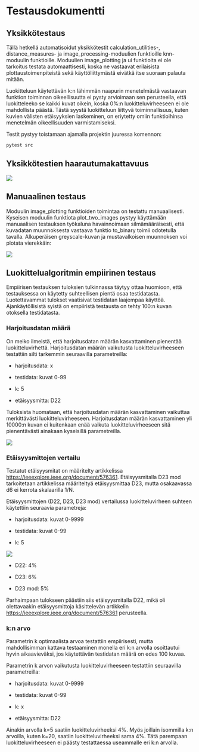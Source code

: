 # Testausdokumentti

## Yksikkötestaus
Tällä hetkellä automatisoidut yksikkötestit calculation_utilities-, distance_measures- ja image_processing-moduulien funktioille knn-moduulin funktioille. Moduulien image_plotting ja ui funktioita ei ole tarkoitus testata automaattisesti, koska ne vastaavat erilaisista plottaustoimenpiteistä sekä käyttöliittymästä eivätkä itse suoraan palauta mitään.

Luokitteluun käytettävän k:n lähimmän naapurin menetelmästä vastaavan funktion toiminnan oikeellisuutta ei pysty arvioimaan sen perusteella, että luokitteleeko se kaikki kuvat oikein, koska 0%:n luokitteluvirheeseen ei ole mahdollista päästä. Tästä syystä luokitteluun liittyvä toiminnallisuus, kuten kuvien välisten etäisyyksien laskeminen, on eriytetty omiin funktioihinsa menetelmän oikeellisuuden varmistamiseksi.

Testit pystyy toistamaan ajamalla projektin juuressa komennon:

```bash
pytest src
```

## Yksikkötestien haarautumakattavuus

![](https://github.com/Deepthetics/tiralabra/blob/main/dokumentaatio/kuvat/coverage.png)

## Manuaalinen testaus
Moduulin image_plotting funktioiden toimintaa on testattu manuaalisesti. Kyseisen moduulin funktiota plot_two_images pystyy käyttämään manuaalisen testauksen työkaluna havainnoimaan silmämääräisesti, että kuvadatan muunnoksesta vastaava funktio to_binary toimii odotetulla tavalla. Alkuperäisen greyscale-kuvan ja mustavalkoisen muunnoksen voi plotata vierekkäin:

![](https://github.com/Deepthetics/tiralabra/blob/main/dokumentaatio/kuvat/conversion.png)

## Luokittelualgoritmin empiirinen testaus

Empiirisen testauksen tuloksien tulkinnassa täytyy ottaa huomioon, että testauksessa on käytetty suhteellisen pientä osaa testidatasta. Luotettavammat tulokset vaatisivat testidatan laajempaa käyttöä. Ajankäytöllisistä syistä on empiiristä testausta on tehty 100:n kuvan otoksella testidatasta.

### Harjoitusdatan määrä

On melko ilmeistä, että harjoitusdatan määrän kasvattaminen pienentää luokitteluvirhettä. Harjoitusdatan määrän vaikutusta luokitteluvirheeseen testattiin silti tarkemmin seuraavilla parametreilla:

- harjoitusdata: x

- testidata: kuvat 0-99

- k: 5

- etäisyysmitta: D22

Tuloksista huomataan, että harjoitusdatan määrän kasvattaminen vaikuttaa merkittävästi luokitteluvirheeseen. Harjoitusdatan määrän kasvattaminen yli 10000:n kuvan ei kuitenkaan enää vaikuta luokitteluvirheeseen sitä pienentävästi ainakaan kyseisillä parametreilla.

![](https://github.com/Deepthetics/tiralabra/blob/main/dokumentaatio/kuvat/training_data_size.png)

### Etäisyysmittojen vertailu

Testatut etäisyysmitat on määritelty artikkelissa https://ieeexplore.ieee.org/document/576361. Etäisyysmitalla D23 mod tarkoitetaan artikkelissa määriteltyä etäisyysmittaa D23, mutta osakaavassa d6 ei kerrota skalaarilla 1/N.

Etäisyysmittojen (D22, D23, D23 mod) vertailussa luokitteluvirheen suhteen käytettiin seuraavia parametreja:

- harjoitusdata: kuvat 0-9999

- testidata: kuvat 0-99

- k: 5

![](https://github.com/Deepthetics/tiralabra/blob/main/dokumentaatio/kuvat/distance_measure.png)

- D22: 4%

- D23: 6%

- D23 mod: 5%

Parhaimpaan tulokseen päästiin siis etäisyysmitalla D22, mikä oli olettavaakin etäisyysmittoja käsittelevän artikkelin https://ieeexplore.ieee.org/document/576361 perusteella.

### k:n arvo

Parametrin k optimaalista arvoa testattiin empiirisesti, mutta mahdollisimman kattava testaaminen monella eri k:n arvolla osoittautui hyvin aikaavieväksi, jos käytettävän testidatan määrä on edes 100 kuvaa.

Parametrin k arvon vaikutusta luokitteluvirheeseen testattiin seuraavilla parametreilla:

- harjoitusdata: kuvat 0-9999

- testidata: kuvat 0-99

- k: x

- etäisyysmitta: D22

Ainakin arvolla k=5 saatiin luokitteluvirheeksi 4%. Myös joillain isommilla k:n arvoilla, kuten k=20, saatiin luokitteluvirheeksi sama 4%. Tätä parempaan luokitteluvirheeseen ei päästy testattaessa useammalle eri k:n arvolla.
